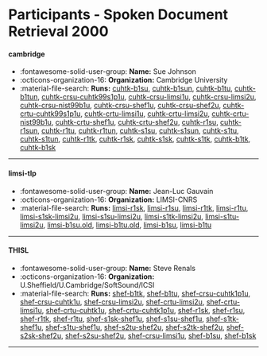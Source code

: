 # Participants - Spoken Document Retrieval 2000 

#### cambridge
 - :fontawesome-solid-user-group: **Name:** Sue Johnson
 - :octicons-organization-16: **Organization:** Cambridge University
 - :material-file-search: **Runs:** [cuhtk-b1su](./runs.md#cuhtk-b1su), [cuhtk-b1sun](./runs.md#cuhtk-b1sun), [cuhtk-b1tu](./runs.md#cuhtk-b1tu), [cuhtk-b1tun](./runs.md#cuhtk-b1tun), [cuhtk-crsu-cuhtk99s1p1u](./runs.md#cuhtk-crsu-cuhtk99s1p1u), [cuhtk-crsu-limsi1u](./runs.md#cuhtk-crsu-limsi1u), [cuhtk-crsu-limsi2u](./runs.md#cuhtk-crsu-limsi2u), [cuhtk-crsu-nist99b1u](./runs.md#cuhtk-crsu-nist99b1u), [cuhtk-crsu-shef1u](./runs.md#cuhtk-crsu-shef1u), [cuhtk-crsu-shef2u](./runs.md#cuhtk-crsu-shef2u), [cuhtk-crtu-cuhtk99s1p1u](./runs.md#cuhtk-crtu-cuhtk99s1p1u), [cuhtk-crtu-limsi1u](./runs.md#cuhtk-crtu-limsi1u), [cuhtk-crtu-limsi2u](./runs.md#cuhtk-crtu-limsi2u), [cuhtk-crtu-nist99b1u](./runs.md#cuhtk-crtu-nist99b1u), [cuhtk-crtu-shef1u](./runs.md#cuhtk-crtu-shef1u), [cuhtk-crtu-shef2u](./runs.md#cuhtk-crtu-shef2u), [cuhtk-r1su](./runs.md#cuhtk-r1su), [cuhtk-r1sun](./runs.md#cuhtk-r1sun), [cuhtk-r1tu](./runs.md#cuhtk-r1tu), [cuhtk-r1tun](./runs.md#cuhtk-r1tun), [cuhtk-s1su](./runs.md#cuhtk-s1su), [cuhtk-s1sun](./runs.md#cuhtk-s1sun), [cuhtk-s1tu](./runs.md#cuhtk-s1tu), [cuhtk-s1tun](./runs.md#cuhtk-s1tun), [cuhtk-r1tk](./runs.md#cuhtk-r1tk), [cuhtk-r1sk](./runs.md#cuhtk-r1sk), [cuhtk-s1sk](./runs.md#cuhtk-s1sk), [cuhtk-s1tk](./runs.md#cuhtk-s1tk), [cuhtk-b1tk](./runs.md#cuhtk-b1tk), [cuhtk-b1sk](./runs.md#cuhtk-b1sk)

---
#### limsi-tlp
 - :fontawesome-solid-user-group: **Name:** Jean-Luc Gauvain
 - :octicons-organization-16: **Organization:** LIMSI-CNRS
 - :material-file-search: **Runs:** [limsi-r1sk](./runs.md#limsi-r1sk), [limsi-r1su](./runs.md#limsi-r1su), [limsi-r1tk](./runs.md#limsi-r1tk), [limsi-r1tu](./runs.md#limsi-r1tu), [limsi-s1sk-limsi2u](./runs.md#limsi-s1sk-limsi2u), [limsi-s1su-limsi2u](./runs.md#limsi-s1su-limsi2u), [limsi-s1tk-limsi2u](./runs.md#limsi-s1tk-limsi2u), [limsi-s1tu-limsi2u](./runs.md#limsi-s1tu-limsi2u), [limsi-b1su.old](./runs.md#limsi-b1su.old), [limsi-b1tu.old](./runs.md#limsi-b1tu.old), [limsi-b1su](./runs.md#limsi-b1su), [limsi-b1tu](./runs.md#limsi-b1tu)

---
#### THISL
 - :fontawesome-solid-user-group: **Name:** Steve Renals
 - :octicons-organization-16: **Organization:** U.Sheffield/U.Cambridge/SoftSound/ICSI
 - :material-file-search: **Runs:** [shef-b1tk](./runs.md#shef-b1tk), [shef-b1tu](./runs.md#shef-b1tu), [shef-crsu-cuhtk1p1u](./runs.md#shef-crsu-cuhtk1p1u), [shef-crsu-cuhtk1u](./runs.md#shef-crsu-cuhtk1u), [shef-crsu-limsi2u](./runs.md#shef-crsu-limsi2u), [shef-crtu-limsi2u](./runs.md#shef-crtu-limsi2u), [shef-crtu-limsi1u](./runs.md#shef-crtu-limsi1u), [shef-crtu-cuhtk1u](./runs.md#shef-crtu-cuhtk1u), [shef-crtu-cuhtk1p1u](./runs.md#shef-crtu-cuhtk1p1u), [shef-r1sk](./runs.md#shef-r1sk), [shef-r1su](./runs.md#shef-r1su), [shef-r1tk](./runs.md#shef-r1tk), [shef-r1tu](./runs.md#shef-r1tu), [shef-s1sk-shef1u](./runs.md#shef-s1sk-shef1u), [shef-s1su-shef1u](./runs.md#shef-s1su-shef1u), [shef-s1tk-shef1u](./runs.md#shef-s1tk-shef1u), [shef-s1tu-shef1u](./runs.md#shef-s1tu-shef1u), [shef-s2tu-shef2u](./runs.md#shef-s2tu-shef2u), [shef-s2tk-shef2u](./runs.md#shef-s2tk-shef2u), [shef-s2sk-shef2u](./runs.md#shef-s2sk-shef2u), [shef-s2su-shef2u](./runs.md#shef-s2su-shef2u), [shef-crsu-limsi1u](./runs.md#shef-crsu-limsi1u), [shef-b1su](./runs.md#shef-b1su), [shef-b1sk](./runs.md#shef-b1sk)

---
